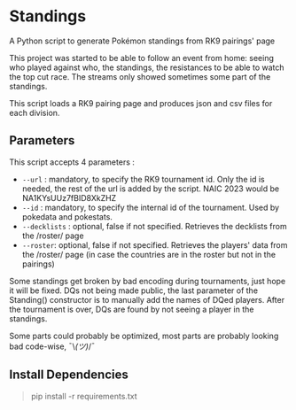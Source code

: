 # Standings

A Python script to generate Pokémon standings from RK9 pairings' page

This project was started to be able to follow an event from home: seeing who played against who, the standings, the resistances to be able to watch the top cut race.
The streams only showed sometimes some part of the standings.

This script loads a RK9 pairing page and produces json and csv files for each division.

## Parameters

This script accepts 4 parameters :

- `--url` : mandatory, to specify the RK9 tournament id. Only the id is needed, the rest of the url is added by the script. NAIC 2023 would be NA1KYsUUz7fBID8XkZHZ
- `--id` : mandatory, to specify the internal id of the tournament. Used by pokedata and pokestats.
- `--decklists` : optional, false if not specified. Retrieves the decklists from the /roster/ page
- `--roster`: optional, false if not specified. Retrieves the players' data from the /roster/ page (in case the countries are in the roster but not in the pairings)

Some standings get broken by bad encoding during tournaments, just hope it will be fixed.
DQs not being made public, the last parameter of the Standing() constructor is to manually add the names of DQed players.
After the tournament is over, DQs are found by not seeing a player in the standings.

Some parts could probably be optimized, most parts are probably looking bad code-wise, ¯\\_(ツ)_/¯

## Install Dependencies

> pip install -r requirements.txt

